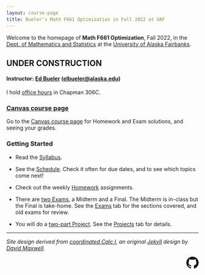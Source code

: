 ```yaml
---
layout: course-page
title: Bueler's Math F661 Optimization in Fall 2022 at UAF
---
```


Welcome to the homepage of **Math F661 Optimization**, Fall 2022, in the [Dept. of Mathematics and Statistics](http://www.uaf.edu/dms/) at the [University of Alaska Fairbanks](http://www.uaf.edu/).

## UNDER CONSTRUCTION

#### Instructor:  [Ed Bueler](http://bueler.github.io/) ([elbueler@alaska.edu](mailto:elbueler@alaska.edu))

I hold [office hours](http://bueler.github.io/OffHrs.htm) in Chapman 306C.

### [Canvas course page](https://canvas.alaska.edu/courses/9948)

Go to the [Canvas course page](https://canvas.alaska.edu/courses/9948) for Homework and Exam solutions, and seeing your grades.

### Getting Started

* Read the [Syllabus](assets/general/syllabus.pdf).

* See the [Schedule](assets/general/schedule.pdf).  Check it often for due dates, and to see which topics come next!

* Check out the weekly [Homework](homework.html) assignments.

* There are [two Exams](exams.html), a Midterm and a Final.  The Midterm is in-class but the Final is take-home.  See the [Exams](exams.html) tab for the sections covered, and old exams for review.

* You will do a [two-part Project](projects.html).  See the [Projects](exams.html) tab for details.

---
_Site design derived from [coordinated Calc I](https://uaf-math251.github.io/), an original [Jekyll](https://jekyllrb.com/) design by [David Maxwell](https://damaxwell.github.io/)._

[<img src="assets/images/GitHub-Mark-32px.png" align="right">](https://github.com/bueler/opt "github repository for this site")
